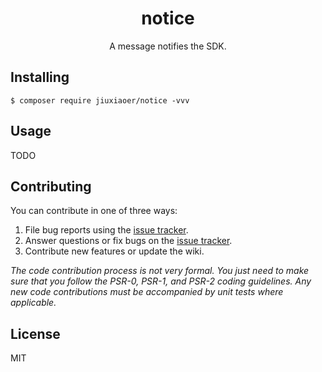 <h1 align="center"> notice </h1>

<p align="center"> A message notifies the SDK.</p>


## Installing

```shell
$ composer require jiuxiaoer/notice -vvv
```

## Usage

TODO

## Contributing

You can contribute in one of three ways:

1. File bug reports using the [issue tracker](https://github.com/jiuxiaoer/notice/issues).
2. Answer questions or fix bugs on the [issue tracker](https://github.com/jiuxiaoer/notice/issues).
3. Contribute new features or update the wiki.

_The code contribution process is not very formal. You just need to make sure that you follow the PSR-0, PSR-1, and PSR-2 coding guidelines. Any new code contributions must be accompanied by unit tests where applicable._

## License

MIT
